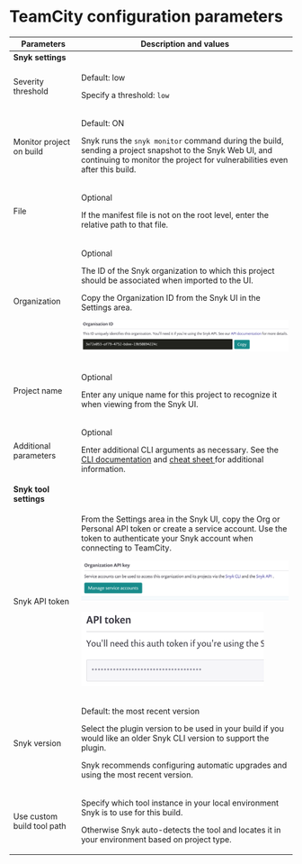 # TeamCity configuration parameters

| **Parameters**             | **Description and values**                                                                                                                                                                                                                                                                                                                                                                                                                                           |
| -------------------------- | -------------------------------------------------------------------------------------------------------------------------------------------------------------------------------------------------------------------------------------------------------------------------------------------------------------------------------------------------------------------------------------------------------------------------------------------------------------------- |
| **Snyk settings**          |                                                                                                                                                                                                                                                                                                                                                                                                                                                                      |
| Severity threshold         | <p>Default: low</p><p>Specify a threshold: <code>low</code></p>                                                                                                                                                                                                                                                                                                                                                                                                      |
| Monitor project on build   | <p>Default: ON</p><p>Snyk runs the <code>snyk monitor</code> command during the build, sending a project snapshot to the Snyk Web UI, and continuing to monitor the project for vulnerabilities even after this build.</p>                                                                                                                                                                                                                                           |
| File                       | <p>Optional</p><p>If the manifest file is not on the root level, enter the relative path to that file.</p>                                                                                                                                                                                                                                                                                                                                                           |
| Organization               | <p>Optional</p><p>The ID of the Snyk organization to which this project should be associated when imported to the UI.</p><p>Copy the Organization ID from the Snyk UI in the Settings area.</p><p><img src="../../../../.gitbook/assets/uuid-dfede20b-acb5-fc08-8d1d-59e8476240a5-en.png" alt="image6.png" data-size="original"></p>                                                                                                                                 |
| Project name               | <p>Optional</p><p>Enter any unique name for this project to recognize it when viewing from the Snyk UI.</p>                                                                                                                                                                                                                                                                                                                                                          |
| Additional parameters      | <p>Optional</p><p>Enter additional CLI arguments as necessary. See the <a href="../../../../snyk-cli/">CLI documentation</a> and <a href="https://snyk.io/wp-content/uploads/Cheat-Sheet-CLI-1.pdf">cheat sheet </a>for additional information.</p>                                                                                                                                                                                                                  |
| **Snyk tool settings**     |                                                                                                                                                                                                                                                                                                                                                                                                                                                                      |
| Snyk API token             | <p>From the Settings area in the Snyk UI, copy the Org or Personal API token or create a service account. Use the token to authenticate your Snyk account when connecting to TeamCity.</p><p><img src="../../../../.gitbook/assets/uuid-c27d25fc-00a7-f0f4-261c-d0d9f8653d1d-en.png" alt="image7.png" data-size="original"></p><p><img src="../../../../.gitbook/assets/uuid-be0e9602-023b-99a4-f08c-eded5ea77dac-en.png" alt="image8.png" data-size="original"></p> |
| Snyk version               | <p>Default: the most recent version</p><p>Select the plugin version to be used in your build if you would like an older Snyk CLI version to support the plugin.</p><p>Snyk recommends configuring automatic upgrades and using the most recent version.</p>                                                                                                                                                                                                          |
| Use custom build tool path | <p>Specify which tool instance in your local environment Snyk is to use for this build.</p><p>Otherwise Snyk auto-detects the tool and locates it in your environment based on project type.</p>                                                                                                                                                                                                                                                                     |
